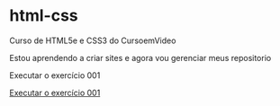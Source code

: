 # html-css
 Curso de HTML5e e CSS3 do CursoemVideo

 Estou aprendendo a criar sites e agora vou gerenciar meus  repositorio

<a herf="https://dimitriusmarcio.github.io/html-css/exercicio/ex001/index.html">Executar o exercício 001</a>

<a href="https://professorguanabara.github.io/html-css/exercicios/ex001/index.html">Executar o exercício 001</a>